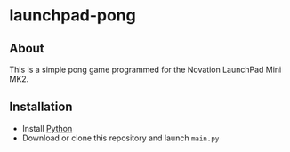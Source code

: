 # launchpad-pong

## About

This is a simple pong game programmed for the Novation LaunchPad Mini MK2.

## Installation

- Install [Python](https://www.python.org/downloads/)
- Download or clone this repository and launch `main.py`
